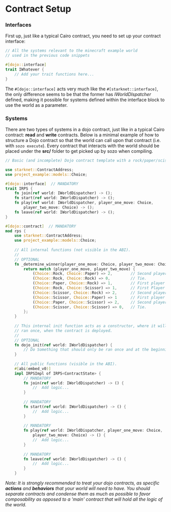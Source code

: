 # Contract Setup

### Interfaces

First up, just like a typical Cairo contract, you need to set up your contract interface:

```rust
// All the systems relevant to the minecraft example world 
// used in the previous code snippets

#[dojo::interface]
trait IWhatever {
    // Add your trait functions here...
}
```

The `#[dojo::interface]` acts very much like the `#[starknet::interface]`, the only difference seems to be that the former has _IWorldDIspatcher_ defined,  making it possible for systems defined within the interface block to use the world as a parameter.

### Systems

There are two types of systems in a dojo contract, just like in a typical Cairo contract: **read** and **write** contracts.
Below is a minimal example of how to structure a Dojo contract so that the world can call upon that contract (i.e. with `sozo execute`).  Every contract that interacts with the world should be placed under the **src/** folder to get picked up by sozo when compiling.

```rust
// Basic (and incomplete) Dojo contract template with a rock/paper/scissors game.

use starknet::ContractAddress;
use project_example::models::Choice;

#[dojo::interface]  // MANDATORY
trait IRPS {
    fn join(ref world: IWorldDispatcher) -> ();
    fn start(ref world: IWorldDispatcher) -> ();
    fn play(ref world: IWorldDispatcher, player_one_move: Choice,
        player_two_move: Choice) -> ();
    fn leave(ref world: IWorldDispatcher) -> ();
}

#[dojo::contract]  // MANDATORY
mod rps {
    use starknet::ContractAddress;
    use project_example::models::Choice;
    
    // All internal functions (not visible in the ABI).
    //
    // OPTIONAL
    fn _determine_winner(player_one_move: Choice, player_two_move: Choice) -> u8 {
        return match (player_one_move, player_two_move) {
            (Choice::Rock, Choice::Paper) => 2,        // Second player wins.
            (Choice::Rock, Choice::Rock) => 0,         // Tie.
            (Choice::Paper, Choice::Rock) => 1,        // First player wins.
            (Choice::Rock, Choice::Scissor) => 1,      // First Player wins.
            (Choice::Scissor, Choice::Rock) => 2,      // Second player wins.
            (Choice::Scissor, Choice::Paper) => 1      // First player wins.
            (Choice::Paper, Choice::Scissor) => 2,     // Second player wins.
            (Choice::Scissor, Choice::Scissor) => 0,   // Tie.
        };
    }
    
    // This internal init function acts as a constructor, where it will only be 
    // ran once, when the contract is deployed.
    //
    // OPTIONAL
    fn dojo_init(ref world: IWorldDispatcher) {
        // Do Something that should only be ran once and at the beginning...
    }
    
    // All public functions (visible in the ABI).
    #[abi(embed_v0)]
    impl IRPSImpl of IRPS<ContractState> {
        // MANDATORY
        fn join(ref world: IWorldDispatcher) -> () {
            //  Add logic...
        }
        
        // MANDATORY
        fn start(ref world: IWorldDispatcher) -> () {
            //  Add logic...
        }
        
        // MANDATORY
        fn play(ref world: IWorldDispatcher, player_one_move: Choice,
            player_two_move: Choice) -> () {
            //  Add logic...
        }
        
        // MANDATORY
        fn leave(ref world: IWorldDispatcher) -> () {
            //  Add logic...
        }
    }
```

<i>Note: It is strongly recommended to treat your dojo contracts, as specific **actions** and **behaviors** that your world will need to have. You should separate contracts and condense them as much as possible to favor composability as opposed to a 'main' contract that will hold all the logic of the world.</i>
